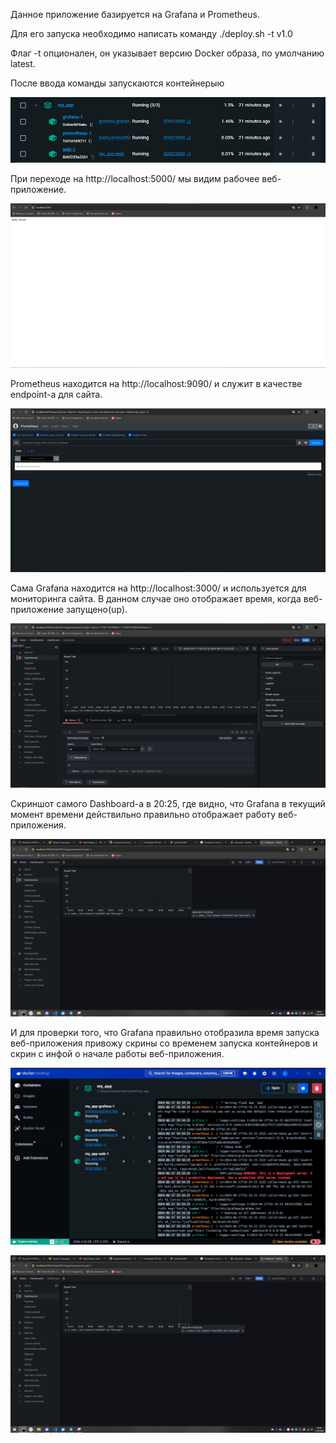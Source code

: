 Данное приложение базируется на Grafana и Prometheus.

Для его запуска необходимо написать команду ./deploy.sh -t v1.0

Флаг -t опционален, он указывает версию Docker образа, по умолчанию latest.

После ввода команды запускаются контейнерыю

![Docker Containers](image.png)

При переходе на http://localhost:5000/ мы видим рабочее веб-приложение.

![Main App](image-1.png)

Prometheus находится на http://localhost:9090/ и служит в качестве endpoint-а для сайта.

![Prometheus](image-2.png)

Сама Grafana находится на http://localhost:3000/ и используется для мониторинга сайта. В данном случае оно отображает время, когда веб-приложение запущено(up).

![Grafana Edit](image-3.png)

Скриншот самого Dashboard-а в 20:25, где видно, что Grafana в текущий момент времени действильно правильно отображает работу веб-приложения.

![Grafana Dashboard](image-4.png)

И для проверки того, что Grafana правильно отобразила время запуска веб-приложения привожу скрины со временем запуска контейнеров и скрин с инфой о начале работы веб-приложения.

![Container Start Time](image-5.png)

![Grafana Dashboard Start Time](image-6.png)